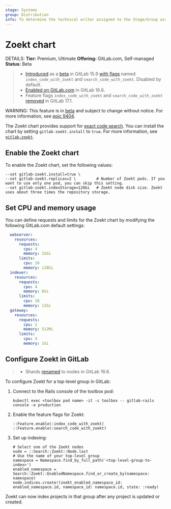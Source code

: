 ```yaml
---
stage: Systems
group: Distribution
info: To determine the technical writer assigned to the Stage/Group associated with this page, see https://handbook.gitlab.com/handbook/product/ux/technical-writing/#assignments
---
```


# Zoekt chart

DETAILS:
**Tier:** Premium, Ultimate
**Offering:** GitLab.com, Self-managed
**Status:** Beta

> - [Introduced](https://gitlab.com/gitlab-org/gitlab/-/merge_requests/105049) as a [beta](https://docs.gitlab.com/ee/policy/experiment-beta-support.html#beta) in GitLab 15.9 [with flags](https://docs.gitlab.com/ee/administration/feature_flags.html) named `index_code_with_zoekt` and `search_code_with_zoekt`. Disabled by default.
> - [Enabled on GitLab.com](https://gitlab.com/gitlab-org/gitlab/-/issues/388519) in GitLab 16.6.
> - Feature flags `index_code_with_zoekt` and `search_code_with_zoekt` [removed](https://gitlab.com/gitlab-org/gitlab/-/merge_requests/148378) in GitLab 17.1.

WARNING:
This feature is in [beta](https://docs.gitlab.com/ee/policy/experiment-beta-support.html#beta) and subject to change without notice.
For more information, see [epic 9404](https://gitlab.com/groups/gitlab-org/-/epics/9404).

The Zoekt chart provides support for
[exact code search](https://docs.gitlab.com/ee/user/search/exact_code_search.html).
You can install the chart by setting `gitlab-zoekt.install` to `true`.
For more information, see [`gitlab-zoekt`](https://gitlab.com/gitlab-org/cloud-native/charts/gitlab-zoekt).

## Enable the Zoekt chart

To enable the Zoekt chart, set the following values:

```shell
--set gitlab-zoekt.install=true \
--set gitlab-zoekt.replicas=2 \         # Number of Zoekt pods. If you want to use only one pod, you can skip this setting.
--set gitlab-zoekt.indexStorage=128Gi   # Zoekt node disk size. Zoekt uses about three times the repository storage.
```

## Set CPU and memory usage

You can define requests and limits for the Zoekt chart by modifying the following GitLab.com default settings:

```yaml
  webserver:
    resources:
      requests:
        cpu: 4
        memory: 32Gi
      limits:
        cpu: 16
        memory: 128Gi
  indexer:
    resources:
      requests:
        cpu: 4
        memory: 6Gi
      limits:
        cpu: 16
        memory: 12Gi
  gateway:
    resources:
      requests:
        cpu: 2
        memory: 512Mi
      limits:
        cpu: 4
        memory: 1Gi
```

## Configure Zoekt in GitLab

> - Shards [renamed](https://gitlab.com/gitlab-org/gitlab/-/merge_requests/134717) to nodes in GitLab 16.6.

To configure Zoekt for a top-level group in GitLab:

1. Connect to the Rails console of the toolbox pod:

   ```shell
   kubectl exec <toolbox pod name> -it -c toolbox -- gitlab-rails console -e production
   ```

1. Enable the feature flags for Zoekt:

   ```shell
   ::Feature.enable(:index_code_with_zoekt)
   ::Feature.enable(:search_code_with_zoekt)
   ```

1. Set up indexing:

   ```shell
   # Select one of the Zoekt nodes
   node = ::Search::Zoekt::Node.last
   # Use the name of your top-level group
   namespace = Namespace.find_by_full_path('<top-level-group-to-index>')
   enabled_namespace = Search::Zoekt::EnabledNamespace.find_or_create_by(namespace: namespace)
   node.indices.create!(zoekt_enabled_namespace_id: enabled_namespace.id, namespace_id: namespace.id, state: :ready)
   ```

Zoekt can now index projects in that group after any project is updated or created.
